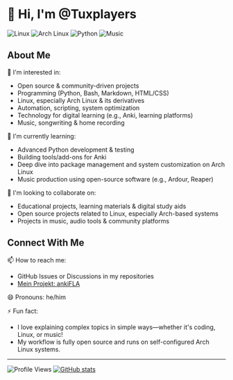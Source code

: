 # 👋 Hi, I'm @Tuxplayers

![Linux](https://img.shields.io/badge/-Linux-FCC624?style=flat&logo=linux&logoColor=black)
![Arch Linux](https://img.shields.io/badge/-Arch_Linux-1793D1?style=flat&logo=arch-linux&logoColor=white)
![Python](https://img.shields.io/badge/-Python-3776AB?style=flat&logo=python&logoColor=white)
![Music](https://img.shields.io/badge/-Music-1DB954?style=flat&logo=spotify&logoColor=white)

## About Me

👀 I'm interested in:
- Open source & community-driven projects
- Programming (Python, Bash, Markdown, HTML/CSS)
- Linux, especially Arch Linux & its derivatives
- Automation, scripting, system optimization
- Technology for digital learning (e.g., Anki, learning platforms)
- Music, songwriting & home recording

🌱 I'm currently learning:
- Advanced Python development & testing
- Building tools/add-ons for Anki
- Deep dive into package management and system customization on Arch Linux
- Music production using open-source software (e.g., Ardour, Reaper)

💞️ I'm looking to collaborate on:
- Educational projects, learning materials & digital study aids
- Open source projects related to Linux, especially Arch-based systems
- Projects in music, audio tools & community platforms

## Connect With Me
📫 How to reach me:
- GitHub Issues or Discussions in my repositories
- [Mein Projekt: ankiFLA](https://github.com/Tuxplayers/ankiFLA)

😄 Pronouns: he/him

⚡ Fun fact:
- I love explaining complex topics in simple ways—whether it's coding, Linux, or music!
- My workflow is fully open source and runs on self-configured Arch Linux systems.

---

![Profile Views](https://komarev.com/ghpvc/?username=Tuxplayers&color=blue)
[![GitHub stats](https://github-readme-stats.vercel.app/api?username=Tuxplayers&show_icons=true&theme=dark)](https://github.com/anuraghazra/github-readme-stats)
